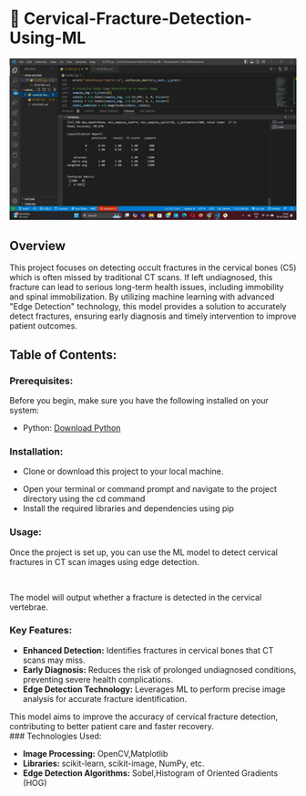 # 🧠 Cervical-Fracture-Detection-Using-ML

![image alt](https://github.com/Pritam-Mondal18/Cervical-Fracture-Detection-Using-ML/blob/eba0046d1631365e2f70eabb7215da88d4ca4690/3cf1bf2d-bce5-4136-91bc-3691af556a7e.jpg)

## Overview

<p>This project focuses on detecting occult fractures in the cervical bones (C5) which is often missed by traditional CT scans. If left undiagnosed, this fracture can lead to serious long-term health issues, including immobility and spinal immobilization. By utilizing machine learning with advanced "Edge Detection" technology, this model provides a solution to accurately detect fractures, ensuring early diagnosis and timely intervention to improve patient outcomes.</p>

## Table of Contents:
### Prerequisites:
<p>Before you begin, make sure you have the following installed on your system:</p>
<ul><li>Python: <a href="Download Python">Download Python</a></li></ul>

### Installation:
<ul><li><p>Clone or download this project to your local machine.</p></li>
<li>Open your terminal or command prompt and navigate to the project directory using the cd command</li>
<li>Install the required libraries and dependencies using pip</li></ul>

### Usage:
<p>Once the project is set up, you can use the ML model to detect cervical fractures in CT scan images using edge detection.</p><br/>
<p>The model will output whether a fracture is detected in the cervical vertebrae.</p>

### Key Features:
<ul><li><b>Enhanced Detection:</b> Identifies fractures in cervical bones that CT scans may miss.<br/></li>
<li><b>Early Diagnosis:</b> Reduces the risk of prolonged undiagnosed conditions, preventing severe health complications.<br/></li>
<li><b>Edge Detection Technology:</b> Leverages ML to perform precise image analysis for accurate fracture identification.<br/></ul></li>
This model aims to improve the accuracy of cervical fracture detection, contributing to better patient care and faster recovery.<br/>
### Technologies Used:
  <ul><li><b>Image Processing:</b> OpenCV,Matplotlib</li>
  <li><b>Libraries: </b>scikit-learn, scikit-image, NumPy, etc.</li>
  <li><b>Edge Detection Algorithms:</b> Sobel,Histogram of Oriented Gradients (HOG)</li>
  </ul>
